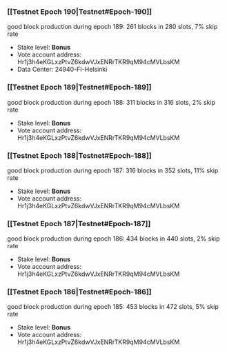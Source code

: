 ### [[Testnet Epoch 190|Testnet#Epoch-190]]
good block production during epoch 189: 261 blocks in 280 slots, 7% skip rate
* Stake level: **Bonus**
* Vote account address: Hr1j3h4eKGLxzPtvZ6kdwVJxENRrTKR9qM94cMVLbsKM
* Data Center: 24940-FI-Helsinki
### [[Testnet Epoch 189|Testnet#Epoch-189]]
good block production during epoch 188: 311 blocks in 316 slots, 2% skip rate
* Stake level: **Bonus**
* Vote account address: Hr1j3h4eKGLxzPtvZ6kdwVJxENRrTKR9qM94cMVLbsKM
### [[Testnet Epoch 188|Testnet#Epoch-188]]
good block production during epoch 187: 316 blocks in 352 slots, 11% skip rate
* Stake level: **Bonus**
* Vote account address: Hr1j3h4eKGLxzPtvZ6kdwVJxENRrTKR9qM94cMVLbsKM
### [[Testnet Epoch 187|Testnet#Epoch-187]]
good block production during epoch 186: 434 blocks in 440 slots, 2% skip rate
* Stake level: **Bonus**
* Vote account address: Hr1j3h4eKGLxzPtvZ6kdwVJxENRrTKR9qM94cMVLbsKM
### [[Testnet Epoch 186|Testnet#Epoch-186]]
good block production during epoch 185: 453 blocks in 472 slots, 5% skip rate
* Stake level: **Bonus**
* Vote account address: Hr1j3h4eKGLxzPtvZ6kdwVJxENRrTKR9qM94cMVLbsKM